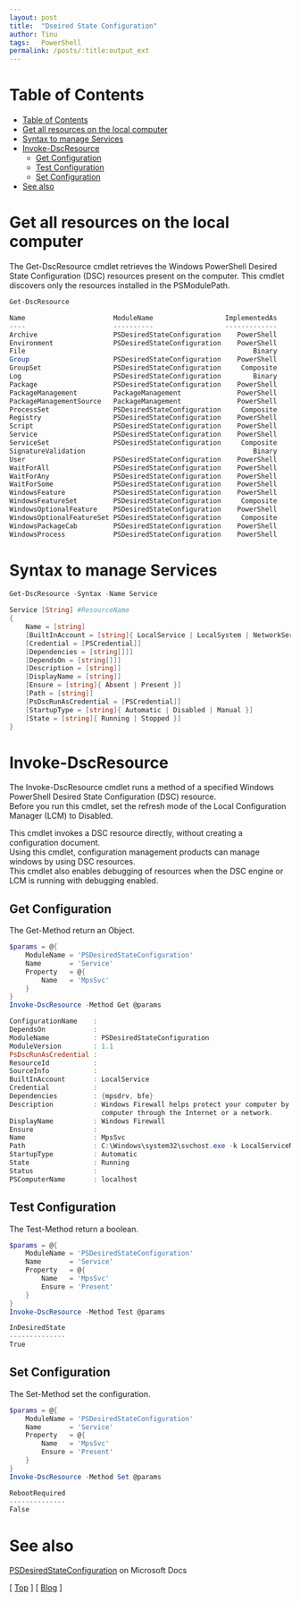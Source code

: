 ```yaml
---
layout: post
title:  "Dseired State Configuration"
author: Tinu
tags:   PowerShell
permalink: /posts/:title:output_ext
---
```


# Table of Contents

- [Table of Contents](#table-of-contents)
- [Get all resources on the local computer](#get-all-resources-on-the-local-computer)
- [Syntax to manage Services](#syntax-to-manage-services)
- [Invoke-DscResource](#invoke-dscresource)
  - [Get Configuration](#get-configuration)
  - [Test Configuration](#test-configuration)
  - [Set Configuration](#set-configuration)
- [See also](#see-also)

# Get all resources on the local computer

The Get-DscResource cmdlet retrieves the Windows PowerShell Desired State Configuration (DSC) resources present on the computer. This cmdlet discovers only the resources installed in the PSModulePath.

````powershell
Get-DscResource

Name                      ModuleName                  ImplementedAs
----                      ----------                  -------------
Archive                   PSDesiredStateConfiguration    PowerShell
Environment               PSDesiredStateConfiguration    PowerShell
File                                                         Binary
Group                     PSDesiredStateConfiguration    PowerShell
GroupSet                  PSDesiredStateConfiguration     Composite
Log                       PSDesiredStateConfiguration        Binary
Package                   PSDesiredStateConfiguration    PowerShell
PackageManagement         PackageManagement              PowerShell
PackageManagementSource   PackageManagement              PowerShell
ProcessSet                PSDesiredStateConfiguration     Composite
Registry                  PSDesiredStateConfiguration    PowerShell
Script                    PSDesiredStateConfiguration    PowerShell
Service                   PSDesiredStateConfiguration    PowerShell
ServiceSet                PSDesiredStateConfiguration     Composite
SignatureValidation                                          Binary
User                      PSDesiredStateConfiguration    PowerShell
WaitForAll                PSDesiredStateConfiguration    PowerShell
WaitForAny                PSDesiredStateConfiguration    PowerShell
WaitForSome               PSDesiredStateConfiguration    PowerShell
WindowsFeature            PSDesiredStateConfiguration    PowerShell
WindowsFeatureSet         PSDesiredStateConfiguration     Composite
WindowsOptionalFeature    PSDesiredStateConfiguration    PowerShell
WindowsOptionalFeatureSet PSDesiredStateConfiguration     Composite
WindowsPackageCab         PSDesiredStateConfiguration    PowerShell
WindowsProcess            PSDesiredStateConfiguration    PowerShell
````

# Syntax to manage Services

````powershell
Get-DscResource -Syntax -Name Service

Service [String] #ResourceName
{
    Name = [string]
    [BuiltInAccount = [string]{ LocalService | LocalSystem | NetworkService }]
    [Credential = [PSCredential]]
    [Dependencies = [string[]]]
    [DependsOn = [string[]]]
    [Description = [string]]
    [DisplayName = [string]]
    [Ensure = [string]{ Absent | Present }]
    [Path = [string]]
    [PsDscRunAsCredential = [PSCredential]]
    [StartupType = [string]{ Automatic | Disabled | Manual }]
    [State = [string]{ Running | Stopped }]
}
````

# Invoke-DscResource

The Invoke-DscResource cmdlet runs a method of a specified Windows PowerShell Desired State Configuration (DSC) resource.  
Before you run this cmdlet, set the refresh mode of the Local Configuration Manager (LCM) to Disabled.

This cmdlet invokes a DSC resource directly, without creating a configuration document.  
Using this cmdlet, configuration management products can manage windows by using DSC resources.  
This cmdlet also enables debugging of resources when the DSC engine or LCM is running with debugging enabled.

## Get Configuration

The Get-Method return an Object.

````powershell
$params = @{
    ModuleName = 'PSDesiredStateConfiguration'
    Name       = 'Service'
    Property   = @{
        Name   = 'MpsSvc'
    }
}
Invoke-DscResource -Method Get @params

ConfigurationName    :
DependsOn            :
ModuleName           : PSDesiredStateConfiguration
ModuleVersion        : 1.1
PsDscRunAsCredential :
ResourceId           :
SourceInfo           :
BuiltInAccount       : LocalService
Credential           :
Dependencies         : {mpsdrv, bfe}
Description          : Windows Firewall helps protect your computer by preventing unauthorized users from gaining access to your
                       computer through the Internet or a network.
DisplayName          : Windows Firewall
Ensure               :
Name                 : MpsSvc
Path                 : C:\Windows\system32\svchost.exe -k LocalServiceNoNetwork
StartupType          : Automatic
State                : Running
Status               :
PSComputerName       : localhost
````

## Test Configuration

The Test-Method return a boolean.

````powershell
$params = @{
    ModuleName = 'PSDesiredStateConfiguration'
    Name       = 'Service'
    Property   = @{
        Name   = 'MpsSvc'
        Ensure = 'Present'
    }
}
Invoke-DscResource -Method Test @params

InDesiredState
--------------
True
````

## Set Configuration

The Set-Method set the configuration.

````powershell
$params = @{
    ModuleName = 'PSDesiredStateConfiguration'
    Name       = 'Service'
    Property   = @{
        Name   = 'MpsSvc'
        Ensure = 'Present'
    }
}
Invoke-DscResource -Method Set @params

RebootRequired
--------------
False
````

# See also

[PSDesiredStateConfiguration](https://docs.microsoft.com/en-us/powershell/module/psdesiredstateconfiguration/?view=powershell-5.1) on Microsoft Docs

[ [Top](#table-of-contents) ] [ [Blog](../devops.html) ]